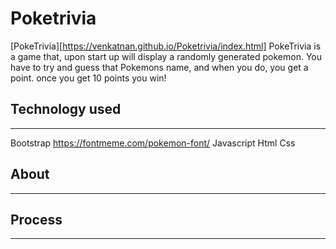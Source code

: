 # Poketrivia

[PokeTrivia][https://venkatnan.github.io/Poketrivia/index.html] 
PokeTrivia is a game that, upon start up will display a randomly generated pokemon. You have to try and guess that Pokemons name, and when you do, you get a point. once you get 10 points you win!

## Technology used
---
Bootstrap
https://fontmeme.com/pokemon-font/
Javascript
Html
Css

 ## About
 ---

 ## Process
 ---

